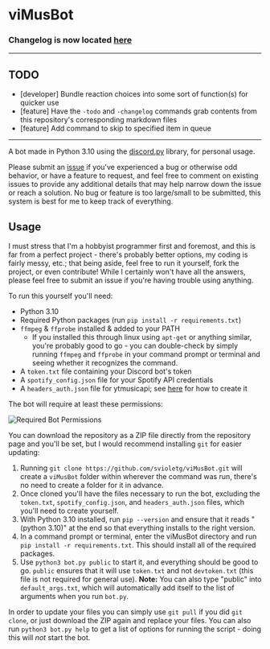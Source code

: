 # viMusBot

### Changelog is now located [here](https://github.com/svioletg/viMusBot/blob/master/changelog.md)

---

## TODO

- [developer] Bundle reaction choices into some sort of function(s) for quicker use
- [feature] Have the `-todo` and `-changelog` commands grab contents from this repository's corresponding markdown files
- [feature] Add command to skip to specified item in queue
---

A bot made in Python 3.10 using the [discord.py](https://github.com/Rapptz/discord.py) library, for personal usage.

Please submit an [issue](https://github.com/svioletg/viMusBot/issues/new) if you've experienced a bug or otherwise odd behavior, or have a feature to request, and feel free to comment on existing issues to provide any additional details that may help narrow down the issue or reach a solution. No bug or feature is too large/small to be submitted, this system is best for me to keep track of everything.

## Usage

I must stress that I'm a hobbyist programmer first and foremost, and this is far from a perfect project - there's probably better options, my coding is fairly messy, etc.; that being aside, feel free to run it yourself, fork the project, or even contribute! While I certainly won't have all the answers, please feel free to submit an issue if you're having trouble using anything.

To run this yourself you'll need:
- Python 3.10
- Required Python packages (run `pip install -r requirements.txt`)
- `ffmpeg` & `ffprobe` installed & added to your PATH
    - If you installed this through linux using `apt-get` or anything similar, you're probably good to go - you can double-check by simply running `ffmpeg` and `ffprobe` in your command prompt or terminal and seeing whether it recognizes the command.
- A `token.txt` file containing your Discord bot's token
- A `spotify_config.json` file for your Spotify API credentials
- A `headers_auth.json` file for ytmusicapi; see [here](https://ytmusicapi.readthedocs.io/en/latest/setup.html) for how to create it

The bot will require at least these permissions:

![Required Bot Permissions](https://cdn.discordapp.com/attachments/327195739346173962/1039979708219129966/image.png)

You can download the repository as a ZIP file directly from the repository page and you'll be set, but I would recommend installing `git` for easier updating:

1. Running `git clone https://github.com/svioletg/viMusBot.git` will create a `viMusBot` folder within wherever the command was run, there's no need to create a folder for it in advance.
2. Once cloned you'll have the files necessary to run the bot, excluding the `token.txt`, `spotify_config.json`, and `headers_auth.json` files, which you'll need to create yourself.
3. With Python 3.10 installed, run `pip --version` and ensure that it reads "(python 3.10)" at the end so that everything installs to the right version.
4. In a command prompt or terminal, enter the viMusBot directory and run `pip install -r requirements.txt`. This should install all of the required packages.
5. Use `python3 bot.py public` to start it, and everything should be good to go. `public` ensures that it will use `token.txt` and not `devtoken.txt` (this file is not required for general use).
    **Note:** You can also type "public" into `default_args.txt`, which will automatically add itself to the list of arguments when you run `bot.py`.

In order to update your files you can simply use `git pull` if you did `git clone`, or just download the ZIP again and replace your files. You can also run `python3 bot.py help` to get a list of options for running the script - doing this will *not* start the bot.
